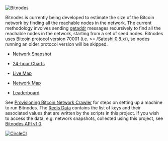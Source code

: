 ![Bitnodes](https://bitnodes.earn.com/static/img/bitnodes-github.png "Bitnodes")

Bitnodes is currently being developed to estimate the size of the Bitcoin network by finding all the reachable nodes in the network. The current methodology involves sending [getaddr](https://en.bitcoin.it/wiki/Protocol_specification#getaddr) messages recursively to find all the reachable nodes in the network, starting from a set of seed nodes. Bitnodes uses Bitcoin protocol version 70001 (i.e. >= /Satoshi:0.8.x/), so nodes running an older protocol version will be skipped.

* [Network Snapshot](https://bitnodes.earn.com/nodes/)

* [24-hour Charts](https://bitnodes.earn.com/dashboard/)

* [Live Map](https://bitnodes.earn.com/nodes/live-map/)

* [Network Map](https://bitnodes.earn.com/nodes/network-map/)

* [Leaderboard](https://bitnodes.earn.com/nodes/leaderboard/)

See [Provisioning Bitcoin Network Crawler](https://github.com/ayeowch/bitnodes/wiki/Provisioning-Bitcoin-Network-Crawler) for steps on setting up a machine to run Bitnodes. The [Redis Data](https://github.com/ayeowch/bitnodes/wiki/Redis-Data) contains the list of keys and their associated values that are written by the scripts in this project. If you wish to access the data, e.g. network snapshots, collected using this project, see [Bitnodes API v1.0](https://bitnodes.earn.com/api/).

[![CircleCI](https://circleci.com/gh/ayeowch/bitnodes.svg?style=svg)](https://circleci.com/gh/ayeowch/bitnodes)
